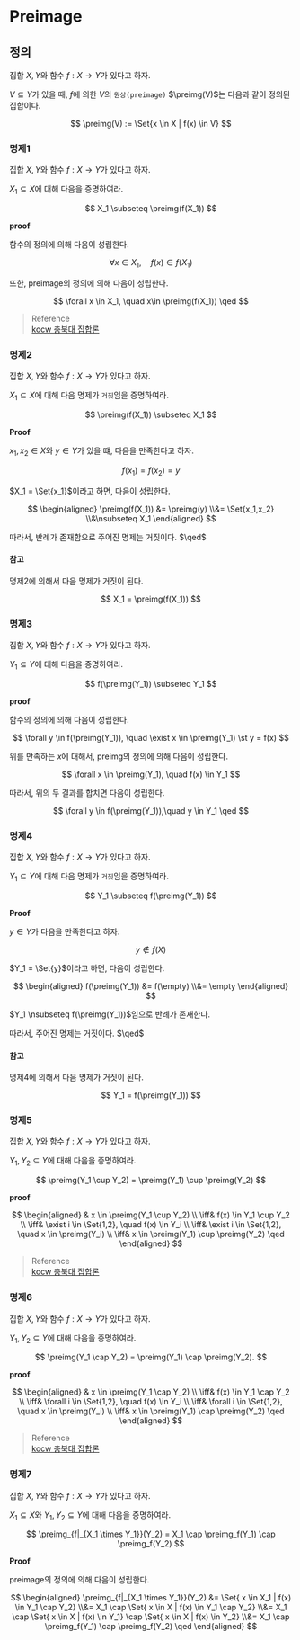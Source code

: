 # Preimage

## 정의
집합 $X,Y$와 함수 $f : X \rightarrow Y$가 있다고 하자.

$V \subseteq Y$가 있을 때, $f$에 의한 $V$의 `원상(preimage)` $\preimg(V)$는 다음과 같이 정의된 집합이다.

$$ \preimg(V) := \Set{x \in X | f(x) \in V} $$

### 명제1

집합 $X,Y$와 함수 $f : X \rightarrow Y$가 있다고 하자.

$X_1 \subseteq X$에 대해 다음을 증명하여라.

$$ X_1 \subseteq \preimg(f(X_1)) $$

**proof**

함수의 정의에 의해 다음이 성립한다.

$$ \forall x \in X_1, \quad f(x) \in f(X_1) $$

또한, preimage의 정의에 의해 다음이 성립한다.

$$ \forall x \in X_1, \quad  x\in \preimg(f(X_1)) \qed  $$

> Reference  
> [kocw 충북대 집합론](http://contents.kocw.or.kr/document/lec/2011/chungbuk/teaching/08_1.pdf)

### 명제2
집합 $X,Y$와 함수 $f : X \rightarrow Y$가 있다고 하자.

$X_1 \subseteq X$에 대해 다음 명제가 `거짓`임을 증명하여라.

$$ \preimg(f(X_1)) \subseteq X_1 $$

**Proof**

$x_1,x_2 \in X$와 $y \in Y$가 있을 떄, 다음을 만족한다고 하자.

$$ f(x_1) = f(x_2) = y $$

$X_1 = \Set{x_1}$이라고 하면, 다음이 성립한다.

$$ \begin{aligned} \preimg(f(X_1)) &= \preimg(y) \\&= \Set{x_1,x_2} \\&\nsubseteq X_1  \end{aligned} $$

따라서, 반례가 존재함으로 주어진 명제는 거짓이다. $\qed$

#### 참고
명제2에 의해서 다음 명제가 거짓이 된다.

$$ X_1 = \preimg(f(X_1)) $$

### 명제3
집합 $X,Y$와 함수 $f : X \rightarrow Y$가 있다고 하자.

$Y_1 \subseteq Y$에 대해 다음을 증명하여라.

$$ f(\preimg(Y_1)) \subseteq Y_1 $$

**proof**

함수의 정의에 의해 다음이 성립한다.

$$ \forall y \in f(\preimg(Y_1)), \quad \exist x \in \preimg(Y_1) \st y = f(x) $$

위를 만족하는 $x$에 대해서, preimg의 정의에 의해 다음이 성립한다.

$$ \forall x \in \preimg(Y_1), \quad f(x) \in Y_1 $$

따라서, 위의 두 결과를 합치면 다음이 성립한다.

$$ \forall y \in f(\preimg(Y_1)),\quad y \in Y_1 \qed $$

### 명제4
집합 $X,Y$와 함수 $f : X \rightarrow Y$가 있다고 하자.

$Y_1 \subseteq Y$에 대해 다음 명제가 `거짓`임을 증명하여라.

$$ Y_1 \subseteq f(\preimg(Y_1)) $$

**Proof**

$y \in Y$가 다음을 만족한다고 하자.

$$ y \notin f(X) $$

$Y_1 = \Set{y}$이라고 하면, 다음이 성립한다.

$$ \begin{aligned} f(\preimg(Y_1)) &= f(\empty) \\&= \empty \end{aligned} $$

$Y_1 \nsubseteq f(\preimg(Y_1))$임으로 반례가 존재한다.

따라서, 주어진 명제는 거짓이다. $\qed$

#### 참고
명제4에 의해서 다음 명제가 거짓이 된다.

$$ Y_1 = f(\preimg(Y_1)) $$


### 명제5
집합 $X,Y$와 함수 $f : X \rightarrow Y$가 있다고 하자.

$Y_1, Y_2 \subseteq Y$에 대해 다음을 증명하여라.

$$ \preimg(Y_1 \cup Y_2) = \preimg(Y_1) \cup \preimg(Y_2) $$

**proof**

$$ \begin{aligned} & x \in \preimg(Y_1 \cup Y_2) \\ \iff& f(x) \in Y_1 \cup Y_2 \\ \iff& \exist i \in \Set{1,2}, \quad f(x) \in Y_i \\ \iff& \exist i \in \Set{1,2}, \quad x \in \preimg(Y_i) \\ \iff& x \in \preimg(Y_1) \cup \preimg(Y_2) \qed \end{aligned} $$

> Reference  
> [kocw 충북대 집합론](http://contents.kocw.or.kr/document/lec/2011/chungbuk/teaching/08_1.pdf)

### 명제6
집합 $X,Y$와 함수 $f : X \rightarrow Y$가 있다고 하자.

$Y_1, Y_2 \subseteq Y$에 대해 다음을 증명하여라.

$$ \preimg(Y_1 \cap Y_2) = \preimg(Y_1) \cap \preimg(Y_2). $$

**proof**

$$ \begin{aligned} & x \in \preimg(Y_1 \cap Y_2) \\ \iff& f(x) \in Y_1 \cap Y_2 \\ \iff& \forall i \in \Set{1,2}, \quad f(x) \in Y_i \\ \iff& \forall i \in \Set{1,2}, \quad x \in \preimg(Y_i) \\ \iff& x \in \preimg(Y_1) \cap \preimg(Y_2) \qed \end{aligned} $$

> Reference  
> [kocw 충북대 집합론](http://contents.kocw.or.kr/document/lec/2011/chungbuk/teaching/08_1.pdf)

### 명제7
집합 $X,Y$와 함수 $f : X \rightarrow Y$가 있다고 하자.

$X_1 \subseteq X$와 $Y_1, Y_2 \subseteq Y$에 대해 다음을 증명하여라.

$$ \preimg_{f|_{X_1 \times Y_1}}(Y_2) = X_1 \cap \preimg_f(Y_1) \cap \preimg_f(Y_2) $$

**Proof**

preimage의 정의에 의해 다음이 성립한다.

$$ \begin{aligned} \preimg_{f|_{X_1 \times Y_1}}(Y_2) &= \Set{ x \in X_1 | f(x) \in Y_1 \cap Y_2} \\&= X_1 \cap \Set{ x \in X | f(x) \in Y_1 \cap Y_2} \\&= X_1 \cap \Set{ x \in X | f(x) \in Y_1} \cap \Set{ x \in X | f(x) \in Y_2}  \\&= X_1 \cap \preimg_f(Y_1) \cap \preimg_f(Y_2) \qed \end{aligned} $$

